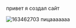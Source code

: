 
  привет я создал сайт
  
![163462703](https://github.com/user-attachments/assets/d14d16f9-6f42-47e9-9c1a-4fde0f811b89)
пицааааааа
